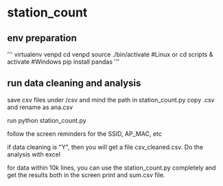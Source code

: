 # station_count

## env preparation
'''
virtualenv venpd
cd venpd
source ./bin/activate #Linux or
  cd scripts & activate #Windows
pip install pandas
'''
## run data cleaning and analysis
save csv files under /csv and mind the path in station_count.py
copy .csv and rename as ana.csv

run
python station_count.py

follow the screen reminders for the SSID, AP_MAC, etc

if data cleaning is "Y", then you will get a file csv_cleaned.csv. Do the analysis with excel

for data within 10k lines, you can use the station_count.py completely and get the results both in the screen print and  sum.csv file.

